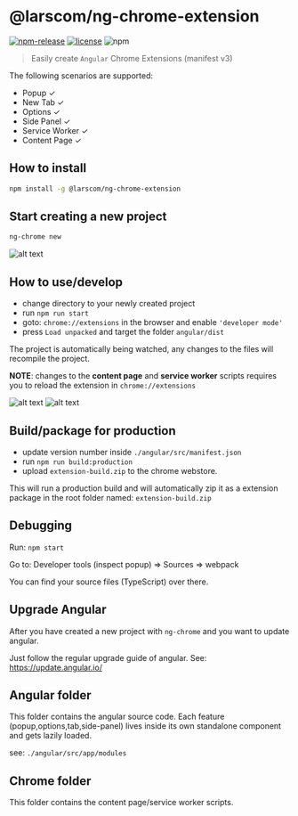 # @larscom/ng-chrome-extension

[![npm-release](https://img.shields.io/npm/v/@larscom/ng-chrome-extension.svg?label=npm)](https://www.npmjs.com/package/@larscom/ng-chrome-extension)
[![license](https://img.shields.io/npm/l/@larscom/ng-chrome-extension)](https://github.com/larscom/ng-chrome-extension/blob/master/LICENSE)
![npm](https://img.shields.io/npm/dt/@larscom/ng-chrome-extension)

> Easily create `Angular` Chrome Extensions (manifest v3)

The following scenarios are supported:

- Popup &#10003;
- New Tab &#10003;
- Options &#10003;
- Side Panel &#10003;
- Service Worker &#10003;
- Content Page &#10003;

## How to install

```bash
npm install -g @larscom/ng-chrome-extension
```

## Start creating a new project

```bash
ng-chrome new
```

![alt text](https://snipboard.io/OYcNzx.jpg 'ng-chrome CLI')

## How to use/develop

- change directory to your newly created project
- run `npm run start`
- goto: `chrome://extensions` in the browser and enable `'developer mode'`
- press `Load unpacked` and target the folder `angular/dist`

The project is automatically being watched, any changes to the files will recompile the project.

**NOTE**: changes to the **content page** and **service worker** scripts requires you to reload the extension in `chrome://extensions`

![alt text](https://snipboard.io/KToCI3.jpg 'Angular Chrome Popup')
![alt text](https://snipboard.io/VYfGoD.jpg 'Angular Chrome Tab')

## Build/package for production

- update version number inside `./angular/src/manifest.json`
- run `npm run build:production`
- upload `extension-build.zip` to the chrome webstore.

This will run a production build and will automatically zip it as a extension package in the root folder named: `extension-build.zip`

## Debugging

Run: `npm start`

Go to: Developer tools (inspect popup) => Sources => webpack

You can find your source files (TypeScript) over there.

## Upgrade Angular

After you have created a new project with `ng-chrome` and you want to update angular.

Just follow the regular upgrade guide of angular. See: https://update.angular.io/

## Angular folder

This folder contains the angular source code.
Each feature (popup,options,tab,side-panel) lives inside its own standalone component and gets lazily loaded.

see: `./angular/src/app/modules`

## Chrome folder

This folder contains the content page/service worker scripts.
